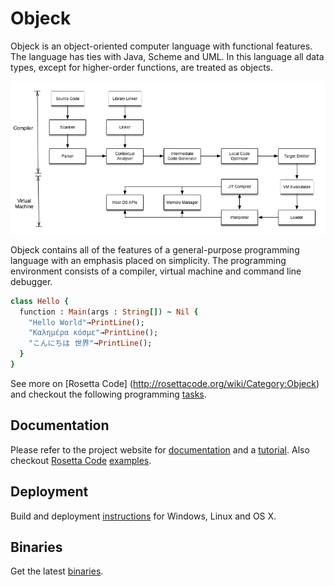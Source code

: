 # Objeck
Objeck is an object-oriented computer language with functional features. The language has ties with Java, Scheme and UML. In this language all data types, except for higher-order functions, are treated as objects.

![alt text](images/design2.png "Compiler & VM")

Objeck contains all of the features of a general-purpose programming language with an emphasis placed on simplicity. The programming environment consists of a compiler, virtual machine and command line debugger.

```ruby
class Hello {
  function : Main(args : String[]) ~ Nil {
    "Hello World"→PrintLine();
    "Καλημέρα κόσμε"→PrintLine();
    "こんにちは 世界"→PrintLine();
  }
}
```

See more on [Rosetta Code] (http://rosettacode.org/wiki/Category:Objeck) and checkout the following programming [tasks](programs/rc).

## Documentation
Please refer to the project website for [documentation](http://www.objeck.org/documentation/) and a [tutorial](http://www.objeck.org/tutorial/). Also checkout [Rosetta Code](http://rosettacode.org/wiki/Category:Objeck) [examples](programs/rc).

## Deployment

Build and deployment [instructions](http://www.objeck.org/developers/) for Windows, Linux and OS X. 

## Binaries
Get the latest [binaries](https://sourceforge.net/projects/objeck-lang/).
